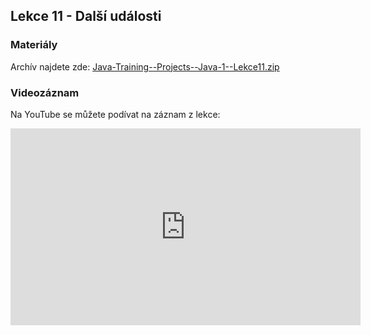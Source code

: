 Lekce 11 - Další události
-------------------------

### Materiály

Archív najdete zde: [Java-Training--Projects--Java-1--Lekce11.zip](/data/2020-podzim/java-1-brno/Java-Training--Projects--Java-1--Lekce11.zip)

### Videozáznam

Na YouTube se můžete podívat na záznam z lekce:

<iframe width="560" height="315"
	src="https://www.youtube.com/embed/xKze1YAH9ck"
	frameborder="0"
	allowfullscreen></iframe>